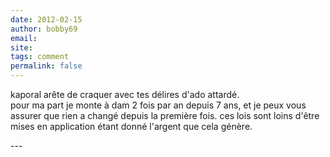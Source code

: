 ```yaml
---
date: 2012-02-15
author: bobby69
email: 
site: 
tags: comment
permalink: false
---
```


<p>kaporal  arête de craquer  avec tes délires d'ado attardé.<br />
pour ma part je monte  à dam 2 fois par an depuis 7 ans, et je peux vous assurer que rien a changé depuis la première fois. ces lois sont loins d'être mises en application étant donné l'argent que cela génère.   <br />
 </p>
---